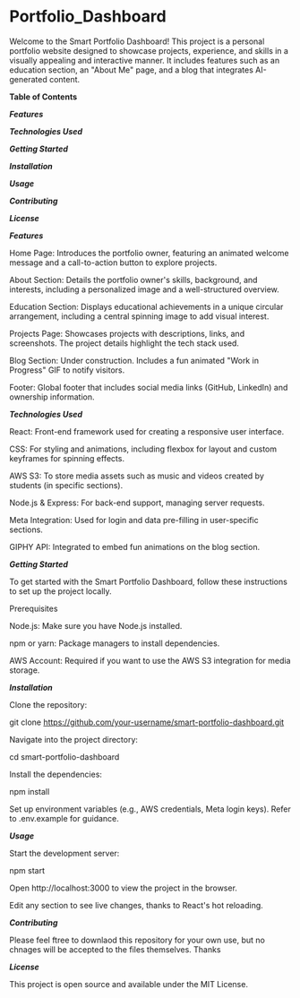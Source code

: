 # Portfolio_Dashboard

Welcome to the Smart Portfolio Dashboard! This project is a personal portfolio website designed to showcase projects, experience, and skills in a visually appealing and interactive manner. It includes features such as an education section, an "About Me" page, and a blog that integrates AI-generated content.

**Table of Contents**

***Features***

***Technologies Used***

***Getting Started***

***Installation***

***Usage***

***Contributing***

***License***



***Features***

Home Page: Introduces the portfolio owner, featuring an animated welcome message and a call-to-action button to explore projects.

About Section: Details the portfolio owner's skills, background, and interests, including a personalized image and a well-structured overview.

Education Section: Displays educational achievements in a unique circular arrangement, including a central spinning image to add visual interest.

Projects Page: Showcases projects with descriptions, links, and screenshots. The project details highlight the tech stack used.

Blog Section: Under construction. Includes a fun animated "Work in Progress" GIF to notify visitors.

Footer: Global footer that includes social media links (GitHub, LinkedIn) and ownership information.



***Technologies Used***

React: Front-end framework used for creating a responsive user interface.

CSS: For styling and animations, including flexbox for layout and custom keyframes for spinning effects.

AWS S3: To store media assets such as music and videos created by students (in specific sections).

Node.js & Express: For back-end support, managing server requests.

Meta Integration: Used for login and data pre-filling in user-specific sections.

GIPHY API: Integrated to embed fun animations on the blog section.



***Getting Started***

To get started with the Smart Portfolio Dashboard, follow these instructions to set up the project locally.

Prerequisites

Node.js: Make sure you have Node.js installed.

npm or yarn: Package managers to install dependencies.

AWS Account: Required if you want to use the AWS S3 integration for media storage.



***Installation***

Clone the repository:

git clone https://github.com/your-username/smart-portfolio-dashboard.git

Navigate into the project directory:

cd smart-portfolio-dashboard

Install the dependencies:

npm install

Set up environment variables (e.g., AWS credentials, Meta login keys). Refer to .env.example for guidance.



***Usage***

Start the development server:

npm start

Open http://localhost:3000 to view the project in the browser.

Edit any section to see live changes, thanks to React's hot reloading.



***Contributing***

Please feel ftree to downlaod this repository for your own use, but no chnages will be accepted to the files themselves.  Thanks



***License***

This project is open source and available under the MIT License.

